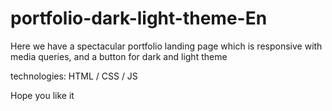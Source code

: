 # portfolio-dark-light-theme-En

Here we have a spectacular portfolio landing page which is responsive with media queries, and a button for dark and light theme 

technologies: HTML / CSS / JS

Hope you like it
